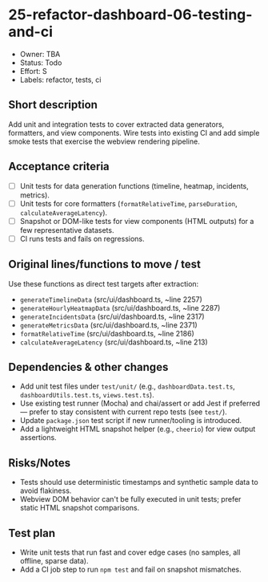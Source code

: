 # 25-refactor-dashboard-06-testing-and-ci

- Owner: TBA
- Status: Todo
- Effort: S
- Labels: refactor, tests, ci

## Short description
Add unit and integration tests to cover extracted data generators, formatters, and view components. Wire tests into existing CI and add simple smoke tests that exercise the webview rendering pipeline.

## Acceptance criteria
- [ ] Unit tests for data generation functions (timeline, heatmap, incidents, metrics).
- [ ] Unit tests for core formatters (`formatRelativeTime`, `parseDuration`, `calculateAverageLatency`).
- [ ] Snapshot or DOM-like tests for view components (HTML outputs) for a few representative datasets.
- [ ] CI runs tests and fails on regressions.

## Original lines/functions to move / test
Use these functions as direct test targets after extraction:
- `generateTimelineData` (src/ui/dashboard.ts, ~line 2257)
- `generateHourlyHeatmapData` (src/ui/dashboard.ts, ~line 2287)
- `generateIncidentsData` (src/ui/dashboard.ts, ~line 2317)
- `generateMetricsData` (src/ui/dashboard.ts, ~line 2371)
- `formatRelativeTime` (src/ui/dashboard.ts, ~line 2186)
- `calculateAverageLatency` (src/ui/dashboard.ts, ~line 213)

## Dependencies & other changes
- Add unit test files under `test/unit/` (e.g., `dashboardData.test.ts`, `dashboardUtils.test.ts`, `views.test.ts`).
- Use existing test runner (Mocha) and chai/assert or add Jest if preferred — prefer to stay consistent with current repo tests (see `test/`).
- Update `package.json` test script if new runner/tooling is introduced.
- Add a lightweight HTML snapshot helper (e.g., `cheerio`) for view output assertions.

## Risks/Notes
- Tests should use deterministic timestamps and synthetic sample data to avoid flakiness.
- Webview DOM behavior can't be fully executed in unit tests; prefer static HTML snapshot comparisons.

## Test plan
- Write unit tests that run fast and cover edge cases (no samples, all offline, sparse data).
- Add a CI job step to run `npm test` and fail on snapshot mismatches.
